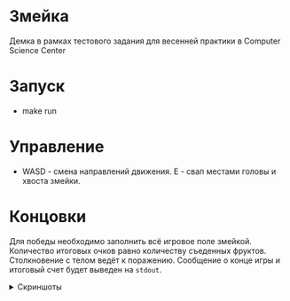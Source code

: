 # Змейка

Демка в рамках тестового задания для весенней практики в Computer Science Center

# Запуск

* make run

# Управление

* WASD - смена направлений движения. E - свап местами головы и хвоста змейки.

# Концовки

Для победы необходимо заполнить всё игровое поле змейкой. Количество итоговых очков равно количеству съеденных фруктов. Столкновение с телом ведёт к поражению. Сообщение о конце игры и итоговый счет будет выведен на `stdout`.

<details>
	<summary> Скриншоты </summary>

![](https://i.postimg.cc/g2sQPczB/Screenshot-from-2021-02-14-03-00-45.png)	
[![Screenshot-from-2021-02-14-03-48-33.png](https://i.postimg.cc/J03KcKtd/Screenshot-from-2021-02-14-03-48-33.png)](https://postimg.cc/BP6xJTTx)
[![Screenshot-from-2021-02-14-03-50-16.png](https://i.postimg.cc/G3vMC3zJ/Screenshot-from-2021-02-14-03-50-16.png)](https://postimg.cc/jCd66bpL)
</details>

